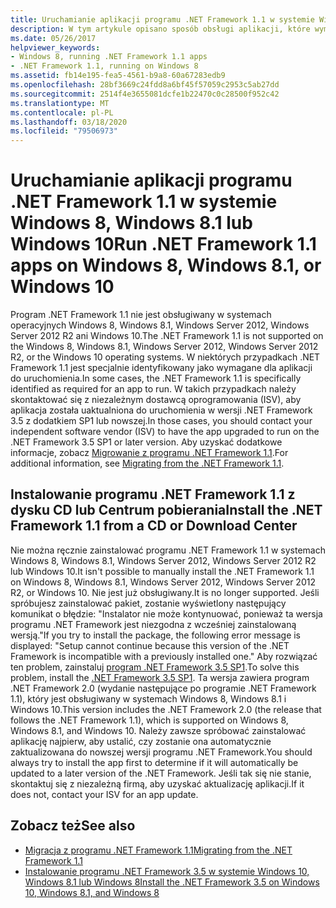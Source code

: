 ```yaml
---
title: Uruchamianie aplikacji programu .NET Framework 1.1 w systemie Windows 8, Windows 8.1 lub Windows 10
description: W tym artykule opisano sposób obsługi aplikacji, które wymagają programu .NET Framework 1.1, który nie jest już obsługiwany w wielu wersjach systemu operacyjnego Windows.
ms.date: 05/26/2017
helpviewer_keywords:
- Windows 8, running .NET Framework 1.1 apps
- .NET Framework 1.1, running on Windows 8
ms.assetid: fb14e195-fea5-4561-b9a8-60a67283edb9
ms.openlocfilehash: 28bf3669c24fdd8a6bf45f57059c2953c5ab27dd
ms.sourcegitcommit: 2514f4e3655081dcfe1b22470c0c28500f952c42
ms.translationtype: MT
ms.contentlocale: pl-PL
ms.lasthandoff: 03/18/2020
ms.locfileid: "79506973"
---
```

# <a name="run-net-framework-11-apps-on-windows-8-windows-81-or-windows-10"></a><span data-ttu-id="84ad9-103">Uruchamianie aplikacji programu .NET Framework 1.1 w systemie Windows 8, Windows 8.1 lub Windows 10</span><span class="sxs-lookup"><span data-stu-id="84ad9-103">Run .NET Framework 1.1 apps on Windows 8, Windows 8.1, or Windows 10</span></span>

<span data-ttu-id="84ad9-104">Program .NET Framework 1.1 nie jest obsługiwany w systemach operacyjnych Windows 8, Windows 8.1, Windows Server 2012, Windows Server 2012 R2 ani Windows 10.</span><span class="sxs-lookup"><span data-stu-id="84ad9-104">The .NET Framework 1.1 is not supported on the Windows 8, Windows 8.1, Windows Server 2012, Windows Server 2012 R2, or the Windows 10 operating systems.</span></span> <span data-ttu-id="84ad9-105">W niektórych przypadkach .NET Framework 1.1 jest specjalnie identyfikowany jako wymagane dla aplikacji do uruchomienia.</span><span class="sxs-lookup"><span data-stu-id="84ad9-105">In some cases, the .NET Framework 1.1 is specifically identified as required for an app to run.</span></span> <span data-ttu-id="84ad9-106">W takich przypadkach należy skontaktować się z niezależnym dostawcą oprogramowania (ISV), aby aplikacja została uaktualniona do uruchomienia w wersji .NET Framework 3.5 z dodatkiem SP1 lub nowszej.</span><span class="sxs-lookup"><span data-stu-id="84ad9-106">In those cases, you should contact your independent software vendor (ISV) to have the app upgraded to run on the .NET Framework 3.5 SP1 or later version.</span></span> <span data-ttu-id="84ad9-107">Aby uzyskać dodatkowe informacje, zobacz [Migrowanie z programu .NET Framework 1.1](../migration-guide/migrating-from-the-net-framework-1-1.md).</span><span class="sxs-lookup"><span data-stu-id="84ad9-107">For additional information, see [Migrating from the .NET Framework 1.1](../migration-guide/migrating-from-the-net-framework-1-1.md).</span></span>

## <a name="install-the-net-framework-11-from-a-cd-or-download-center"></a><span data-ttu-id="84ad9-108">Instalowanie programu .NET Framework 1.1 z dysku CD lub Centrum pobierania</span><span class="sxs-lookup"><span data-stu-id="84ad9-108">Install the .NET Framework 1.1 from a CD or Download Center</span></span>

<span data-ttu-id="84ad9-109">Nie można ręcznie zainstalować programu .NET Framework 1.1 w systemach Windows 8, Windows 8.1, Windows Server 2012, Windows Server 2012 R2 lub Windows 10.</span><span class="sxs-lookup"><span data-stu-id="84ad9-109">It isn't possible to manually install the .NET Framework 1.1 on Windows 8, Windows 8.1, Windows Server 2012, Windows Server 2012 R2, or Windows 10.</span></span> <span data-ttu-id="84ad9-110">Nie jest już obsługiwany.</span><span class="sxs-lookup"><span data-stu-id="84ad9-110">It is no longer supported.</span></span> <span data-ttu-id="84ad9-111">Jeśli spróbujesz zainstalować pakiet, zostanie wyświetlony następujący komunikat o błędzie: "Instalator nie może kontynuować, ponieważ ta wersja programu .NET Framework jest niezgodna z wcześniej zainstalowaną wersją."</span><span class="sxs-lookup"><span data-stu-id="84ad9-111">If you try to install the package, the following error message is displayed: "Setup cannot continue because this version of the .NET Framework is incompatible with a previously installed one."</span></span> <span data-ttu-id="84ad9-112">Aby rozwiązać ten problem, zainstaluj [program .NET Framework 3.5 SP1](https://www.microsoft.com/download/details.aspx?id=22).</span><span class="sxs-lookup"><span data-stu-id="84ad9-112">To solve this problem, install the [.NET Framework 3.5 SP1](https://www.microsoft.com/download/details.aspx?id=22).</span></span> <span data-ttu-id="84ad9-113">Ta wersja zawiera program .NET Framework 2.0 (wydanie następujące po programie .NET Framework 1.1), który jest obsługiwany w systemach Windows 8, Windows 8.1 i Windows 10.</span><span class="sxs-lookup"><span data-stu-id="84ad9-113">This version includes the .NET Framework 2.0 (the release that follows the .NET Framework 1.1), which is supported on Windows 8, Windows 8.1, and Windows 10.</span></span> <span data-ttu-id="84ad9-114">Należy zawsze spróbować zainstalować aplikację najpierw, aby ustalić, czy zostanie ona automatycznie zaktualizowana do nowszej wersji programu .NET Framework.</span><span class="sxs-lookup"><span data-stu-id="84ad9-114">You should always try to install the app first to determine if it will automatically be updated to a later version of the .NET Framework.</span></span> <span data-ttu-id="84ad9-115">Jeśli tak się nie stanie, skontaktuj się z niezależną firmą, aby uzyskać aktualizację aplikacji.</span><span class="sxs-lookup"><span data-stu-id="84ad9-115">If it does not, contact your ISV for an app update.</span></span>

## <a name="see-also"></a><span data-ttu-id="84ad9-116">Zobacz też</span><span class="sxs-lookup"><span data-stu-id="84ad9-116">See also</span></span>

- [<span data-ttu-id="84ad9-117">Migracja z programu .NET Framework 1.1</span><span class="sxs-lookup"><span data-stu-id="84ad9-117">Migrating from the .NET Framework 1.1</span></span>](../migration-guide/migrating-from-the-net-framework-1-1.md)
- [<span data-ttu-id="84ad9-118">Instalowanie programu .NET Framework 3.5 w systemie Windows 10, Windows 8.1 lub Windows 8</span><span class="sxs-lookup"><span data-stu-id="84ad9-118">Install the .NET Framework 3.5 on Windows 10, Windows 8.1, and Windows 8</span></span>](dotnet-35-windows-10.md)
